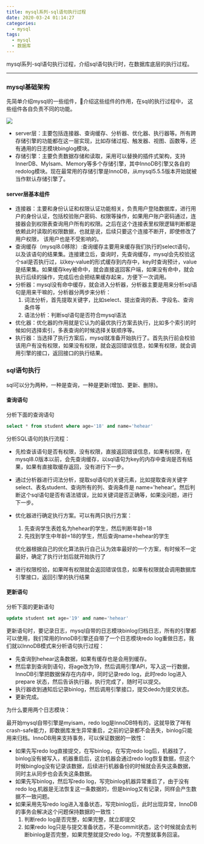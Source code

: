 ```yaml
---
title: mysql系列-sql语句执行过程
date: 2020-03-24 01:14:27
categories:
  - mysql
tags:
  - mysql
  - 数据库
---
```


mysql系列-sql语句执行过程，介绍sql语句执行时，在数据库底层的执行过程。
<!-- more -->

------------
### mysql基础架构

先简单介绍mysql的一些组件，介绍这些组件的作用，在sql的执行过程中， 这些组件各自负责不同的功能。

<img class="avatar" src="/img/mysqlserver.jpg">

- server层：主要包括连接器、查询缓存、分析器、优化器、执行器等。所有跨存储引擎的功能都在这一层实现，比如存储过程、触发器、视图、函数等，还有通用的日志模块binglog模块。
- 存储引擎：主要负责数据存储和读取，采用可以替换的插件式架构，支持InnerDB、MyIsam、Memory等多个存储引擎，其中InnoDB引擎又各自的redolog模块。现在最常用的存储引擎是InnoDB，从mysql5.5.5版本开始就被当作默认存储引擎了。

#### server层基本组件

- 连接器：主要和身份认证和权限认证功能相关，负责用户登陆数据库，进行用户的身份认证，包括校验账户密码、权限等操作，如果用户账户密码通过，连接器会到权限表查询用户所有的权限。之后在这个连接表里权限逻辑判断都是依赖此时读取的权限数据，也就是说，后续只要这个连接不断开，即使修改了用户权限， 该用户也是不受影响的。
- 查询缓存（mysql8.0移除）:查询缓存主要用来缓存我们执行的select语句，以及该语句的结果集。连接建立后，查询时，先查询缓存，mysql会先校验这个sal是否执行过，以key-value的形式缓存到内存中，key时查询预计，value是结果集。如果缓存key被命中，就会直接返回客户端，如果没有命中，就会执行后续的操作，完成后也会把结果缓存起来，方便下一次调用。
- 分析器：mysql没有命中缓存，就会进入分析器，分析器主要是用来分析sql语句是用来干嘛的，分析器分两步来分析：
  1. 词法分析，首先提取关键字，比如select、提出查询的表、字段名、查询条件等
  2. 语法分析：判断sql语句是否符合mysql语法
- 优化器：优化器的作用就是它认为的最优执行方案去执行，比如多个索引的时候如何选择索引，多表查询的时候选择关联顺序等。
- 执行器：当选择了执行方案后，mysql就准备开始执行了。首先执行前会校验该用户有没有权限，如果没有权限，就会返回错误信息，如果有权限，就会调用引擎的接口，返回接口的执行结果。

### sql语句执行

sql可以分为两种，一种是查询，一种是更新(增加、更新、删除)。

#### 查询语句

分析下面的查询语句

```sql
select * from student where age='18' and name='hehear'
```

分析SQL语句的执行流程：

- 先检查该语句是否有权限，没有权限，直接返回错误信息，如果有权限，在mysql8.0版本以前，会先查询缓存，以sql语句为key的内存中查询是否有结果，如果有直接取缓存返回，没有进行下一步。

- 通过分析器进行词法分析，提取sql语句的关键元素，比如提取查询关键字select、表名student、查询所有的列、查询条件是 name='hehear'。然后判断这个sql语句是否有语法错误，比如关键词是否正确等，如果没问题，进行下一步。

- 优化器进行确定执行方案。可以有两只执行方案：

  1. 先查询学生表姓名为hehear的学生，然后判断年龄=18
  2. 先找到学生中年龄=18的学生，然后查询name=hehear的学生

  优化器根据自己的优化算法执行自己认为效率最好的一个方案，有时候不一定最好，确定了执行计划后就开始执行了

- 进行权限校验，如果咩有权限就会返回错误信息，如果有权限就会调用数据库引擎接口，返回引擎的执行结果

#### 更新语句

分析下面的更新语句

```sql
update student set age='19' and name='hehear'
```

更新语句时，要记录日志，mysql自带的日志模块binlog归档日志，所有的引擎都可以使用，我们常用的InnoDB引擎还自带了一个日志模块redo log重做日志，我们就以InnoDB模式来分析语句执行过程：

- 先查询到hehear这条数据，如果有缓存也是会用到缓存。
- 然后拿到查询到语句，将age改为19，然后调用引擎API，写入这一行数据，InnoDB引擎把数据保存在内存中，同时记录redo log，此时redo log进入prepare 状态，然后告诉执行器，执行完成了，随时可以提交。
- 执行器收到通知后记录binlog，然后调用引擎接口，提交dedo为提交状态。
- 更新完成。

为什么要用两个日志模块：

最开始mysql自带引擎是myisam，redo log是InnoDB特有的，这就导致了咩有crash-safe能力，即数据库发生异常重启，之前的记录都不会丢失，binlog只能用来归档。InnoDB用来支持事务，可以保证数据的一致性：

- 如果先写redo log直接提交，在写binlog，在写完redo log后，机器挂了，binlog没有被写入，机器重启后，这台机器会通过redo log恢复数据，但这个时候binglog没有记录该数据，后续进行机器备份的时候就会丢失这条数据，同时主从同步也会丢失这条数据。
- 如果先写binlog，然后写redo log，写完binlog机器异常重启了，由于没有redo log,机器是无法恢复这一条数据的，但是binlog又有记录，同样会产生数据不一致问题。
- 如果采用先写redo log进入准备状态，写完binlog后，此时出现异常，InnoDB的事务会解决这个问题保持数据的一致性：
  1. 判断redo log是否完整，如果完整，就立即提交
  2. 如果redo log只是与提交准备状态，不是commit状态，这个时候就会去判断binlog是否完整，如果完整就提交redo log，不完整就事务回滚。